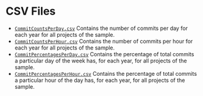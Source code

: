   # CSV Files

* [`CommitCountsPerDay.csv`](CommitCountsPerDay.csv)  Contains the number of commits per day for each year for all projects of the sample.
* [`CommitCountsPerHour.csv`](CommitCountsPerHour.csv) Contains the number of commits per hour for each year for all projects of the sample.
* [`CommitPercentagesPerDay.csv`](CommitPercentagesPerDay.csv) Contains the percentage of total commits a particular day of the week has, for each year, for all projects of the sample.
* [`CommitPercentagesPerHour.csv`](CommitCountsPerDay.csv) Contains the percentage of total commits a particular hour of the day has, for each year, for all projects of the sample.
